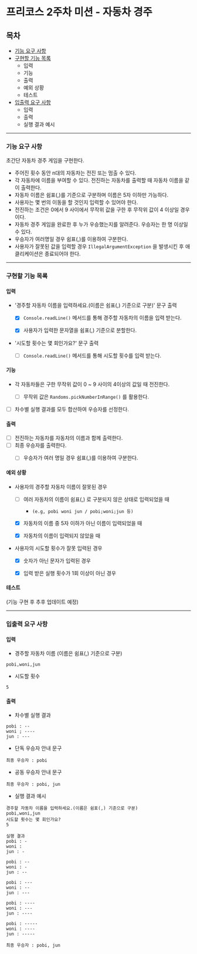 # 프리코스 2주차 미션 - 자동차 경주


## 목차
- [기능 요구 사항](#기능-요구-사항)
- [구현할 기능 목록](#구현할-기능-목록)
    - 입력
    - 기능
    - 출력
    - 예외 상황
    - 테스트
- [입출력 요구 사항](#입출력-요구-사항)
    - 입력
    - 출력
    - 실행 결과 예시

---

### 기능 요구 사항
초간단 자동차 경주 게임을 구현한다.
- 주어진 횟수 동안 n대의 자동차는 전진 또는 멈출 수 있다.
- 각 자동차에 이름을 부여할 수 있다. 전진하는 자동차를 출력할 때 자동차 이름을 같이 출력한다.
- 자동차 이름은 쉼표(,)를 기준으로 구분하며 이름은 5자 이하만 가능하다.
- 사용자는 몇 번의 이동을 할 것인지 입력할 수 있어야 한다.
- 전진하는 조건은 0에서 9 사이에서 무작위 값을 구한 후 무작위 값이 4 이상일 경우이다.
- 자동차 경주 게임을 완료한 후 누가 우승했는지를 알려준다. 우승자는 한 명 이상일 수 있다.
- 우승자가 여러명일 경우 쉼표(,)를 이용하여 구분한다.
- 사용자가 잘못된 값을 입력할 경우 `IllegalArgumentException` 을 발생시킨 후 애클리케이션은 종료되어야 한다.

---

### 구현할 기능 목록
#### 입력
- '경주할 자동차 이름을 입력하세요.(이름은 쉼표(,) 기준으로 구분)'  문구 출력
    - [x] `Console.readLine()` 메서드를 통해 경주할 자동차의 이름을 입력 받는다.
    - [x] 사용자가 입력한 문자열을 쉼표(,) 기준으로 분할한다.
  

- '시도할 횟수는 몇 회인가요?' 문구 출력
    - [ ] `Console.readLine()` 메서드를 통해 시도할 횟수를 입력 받는다.


#### 기능
- 각 자동차들은 구한 무작위 값이 0 ~ 9 사이의 4이상의 값일 때 전진한다.
    - [ ] 무작위 값은 `Randoms.pickNumberInRange()` 를 활용한다.


- [ ] 차수별 실행 결과를 모두 합산하여 우승자를 선정한다.


#### 출력
- [ ] 전진하는 자동차를 자동차의 이름과 함께 출력한다.
- [ ] 최종 우승자를 출력한다.
    - [ ] 우승자가 여러 명일 경우 쉼표(,)를 이용하여 구분한다.


#### 예외 상황
 - 사용자의 경주할 자동차 이름이 잘못된 경우
    - [ ] 여러 자동차의 이름이 쉼표(,) 로 구분되지 않은 상태로 입력되었을 때 
        - `(e.g, pobi woni jun / pobi;woni;jun 등)`
    - [x] 자동차의 이름 중 5자 이하가 아닌 이름이 입력되었을 때
    - [x] 자동차의 이름이 입력되지 않았을 때
 

 - 사용자의 시도할 횟수가 잘못 입력된 경우
    - [x] 숫자가 아닌 문자가 입력된 경우
    - [x] 입력 받은 실행 횟수가 1회 이상이 아닌 경우


#### 테스트
(기능 구현 후 추후 업데이트 예정)

---

### 입출력 요구 사항
#### 입력
- 경주할 자동차 이름 (이름은 쉼표(,) 기준으로 구분)

```
pobi,woni,jun
```

- 시도할 횟수

```
5
```

#### 출력
- 차수별 실행 결과

```
pobi : --
woni ; ----
jun : ---
```

- 단독 우승자 안내 문구 

```
최종 우승자 : pobi
```

- 공동 우승자 안내 문구

```
최종 우승자 : pobi, jun
```

- 실행 결과 예시

```
경주할 자동차 이름을 입력하세요.(이름은 쉼표(,) 기준으로 구분)
pobi,woni,jun
시도할 횟수는 몇 회인가요?
5

실행 결과
pobi : -
woni :
jun : -

pobi : --
woni : -
jun : --

pobi : ---
woni : --
jun : ---

pobi : ----
woni : ---
jun : ----

pobi : -----
woni : ----
jun : -----

최종 우승자 : pobi, jun
```